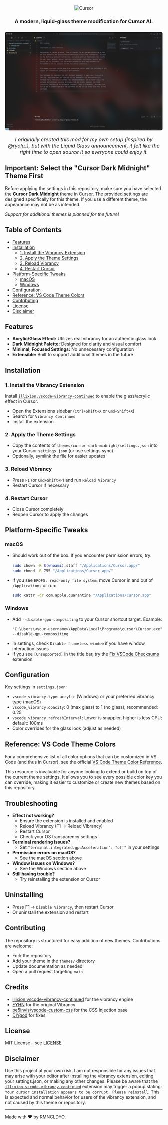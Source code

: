 <div align="center">
  <div align="center">
    <a href="https://www.cursor.com/" target="_blank" rel="noopener noreferrer" title="Cursor" aria-label="Cursor" style="text-decoration: none; cursor: pointer;">
      <img alt="Cursor" src="https://img.shields.io/badge/cursor-cccccc?style=for-the-badge&logo=data%3Aimage%2Fpng%3Bbase64%2CiVBORw0KGgoAAAANSUhEUgAAACAAAAAgCAYAAABzenr0AAAACXBIWXMAAAsTAAALEwEAmpwYAAAAAXNSR0IArs4c6QAAAARnQU1BAACxjwv8YQUAAAUSSURBVHgB1VdLLKRZFD71l%2FdbGIw3CwSDsPBI2iNiQUYYVhZ2NiQSMwmLiQgxPSymExIyGQsbkViQmAVmSCdCZiISEYIFiXcw7S2IR9Vfc77bfeVXlOqq7kX3SW7u%2F%2F917z3f%2Bc7jniL6ikVpbm5WeNbx0JOdopDtAoVKR0fH66CgoPvY2Nj74uLi9g9n6chGsRWAUldXlzM0NGQ0GAwNCwsLys7Ojv7k5OSn0tJSY2pq6vdkIxsfC0DJz8%2F3GxwcfBcdHf12Y2ODLi4ulPPzczIajXR8fKzwIF9f3z9LSkpOwsPDfT%2F2bAdrinmovb29b%2B%2Fv77PZWoVnur29pdPTUzGbTCYCEDc3N6zXXV5eeiUkJBwlJib%2BPTo6WiTPsBUAfKlra2urDwsL%2B%2FXo6EjHlOugHOP6%2BppYEd3d3QkA%2BIZ3vV5POp0O3xR%2BLmQ2jLzm57Gxsd%2F4PKMlReair6mp%2BS43N3eeLVaZYgU0YzAIYTWUHR4ewg00Pj5OXl5e5OrqSn5%2BfmJ2cnIiBwcHCUj18PBQVldXXy0vL%2F%2FD55ssAmClLhUVFWv7%2B%2FvBqqoKxbCQn4VyjJubG6GYA4%2Burq6IA5EURRHKnJ2diZWRi4sLOTo6im%2BSFQx2087ExEQ0qzLQcxIfH1%2Fb2tpqgrBy0%2BcWdofJ39%2F%2FR63OR5Hq6empzszMUFFRkaAWln8Ogcu2t7epu7ubgoODVYsAIAgsUNnX1yeArK2tCTfYI3AZx5EAwIqpp6fniVGPsgC%2BhK%2FgZwj82dTUJJ77%2B%2Fsf1lgTAD44OBAzYgBzWVkZ6gRqxqO1T06DAhlsiHgMvIONlpaWBwWWBMG5t7f3aA1Y3draEpn0RJ%2F5hw95LJRioxxIrbm5OUpOTqaRkZEnVKI2gG4AxxlS3N3dkV0iLZ%2BLqWcBYGhTD4VGPgcEBFBnZycyhjY3Nx%2F8fHZ2JuiWItN3enqavL29SdYScxAWAUDkJu1mHIxn%2BLOqqkpYLBXjN%2B1AgaqsrBQGYC%2BGuRscngOAONAWIa1r4I6QkBABAP6WyiQAKdhfX18vqiNY0jL7IgAol9lgTieyIikpSViENfCvZEUreEfaDQwMCPoRP1pmLQIAlRKAFgQOTElJEcrwDXUCM0quBKAFgb3cG4hyLN0nWX0RgNYFAAPq4uLixAUjFnMkawECgLlyCNzEd4rI%2Ba6uLgoMDHww6MUglIqxCNGemZkplOMblMsBy0ArmNAygIHvw8PD5OPjQ1FRUaL8pqeni%2F5BBqJFBhihgsORYrAegnctODnLyJcHShaQkqGhoQ8VE79zX0Dl5eXU3t6OwFVeAvB7bW1tw%2Fr6eigqoGxAQKl0j3QRmNCmpgSLPgGUy35AM1S%2Biv%2FjWPrDogsmJycNWVlZEfPz8znZ2dni5kI0c%2FcrKEUWoPWCW%2BB%2FzFr%2Fw3qsQ3ZgYD3PakxMDM3OzmawW0O5TF8%2FMposi56v5gY%2B4BeueApYQLmV9QEswPqCggLBEN53d3e1HRHufhPfps1s1Gt63wk9uUSs9fGioWQgf7FLCrjcKuiCAEJGdF5ennATLiDJDFuOwPg3IiLiFVlpSq3drWJjRkZGYXV19TeRkZGXoBQWSt8CBACAcnYPXHbW2Nj4LSvP0Z5hLwApppWVlRO%2BCb25sfwBWYJmU%2FZ73CMKPy8tLRVyifbjZuadNcWfIuKv2dTU1Bvu%2Bw1Mvbq4uPiG7Pxr9imCQqBLS0tzJPv%2BY34Z8j8fF3DHYdiJRQAAAABJRU5ErkJggg%3D%3D&labelColor=000000&color=cccccc&link=https%3A%2F%2Fcursor.com%2F">
    </a>
  </div>

  <div align="center" style="margin-bottom: 1.5rem; margin-top: 1.5rem;">
    <p style="font-size: 1rem; font-weight: bold;">A modern, liquid-glass theme modification for Cursor AI.</p>
  </div>

  <div align="center">
    <img src="demo.png" alt="Demo" style="max-width: 100%; border-radius: 5px;"/>
  </div>

  <div align="center">
    <p style="font-size: 1rem; font-style: italic;">I originally created this mod for my own setup (inspired by <a href="https://x.com/ryolu_/status/1932162324569506157" target="_blank">@ryolu_</a>), but with the Liquid Glass announcement, it felt like the right time to open source it so everyone could enjoy it.</p>
  </div>
</div>

## Important: Select the "Cursor Dark Midnight" Theme First

Before applying the settings in this repository, make sure you have selected the **Cursor Dark Midnight** theme in Cursor. The provided settings are designed specifically for this theme. If you use a different theme, the appearance may not be as intended.

*Support for additional themes is planned for the future!*

## Table of Contents
- [Features](#features)
- [Installation](#installation)
  - [1. Install the Vibrancy Extension](#1-install-the-vibrancy-extension)
  - [2. Apply the Theme Settings](#2-apply-the-theme-settings)
  - [3. Reload Vibrancy](#3-reload-vibrancy)
  - [4. Restart Cursor](#4-restart-cursor)
- [Platform-Specific Tweaks](#platform-specific-tweaks)
  - [macOS](#macos)
  - [Windows](#windows)
- [Configuration](#configuration)
- [Reference: VS Code Theme Colors](#reference-vs-code-theme-colors)
- [Contributing](#contributing)
- [License](#license)
- [Disclaimer](#disclaimer)

## Features

- **Acrylic/Glass Effect:** Utilizes real vibrancy for an authentic glass look
- **Dark Midnight Palette:** Designed for clarity and visual comfort
- **Minimal, Focused Settings:** No unnecessary configuration
- **Extensible:** Built to support additional themes in the future

## Installation

### 1. Install the Vibrancy Extension

Install [`illixion.vscode-vibrancy-continued`](https://marketplace.visualstudio.com/items?itemName=illixion.vscode-vibrancy-continued`) to enable the glass/acrylic effect in Cursor.

- Open the Extensions sidebar (`Ctrl+Shift+X` or `Cmd+Shift+X`)
- Search for `Vibrancy Continued`
- Install the extension

### 2. Apply the Theme Settings

- Copy the contents of `themes/cursor-dark-midnight/settings.json` into your Cursor `settings.json` (or use settings sync)
- Optionally, symlink the file for easier updates

### 3. Reload Vibrancy

- Press `F1` (or `Cmd+Shift+P`) and run `Reload Vibrancy`
- Restart Cursor if necessary

### 4. Restart Cursor

- Close Cursor completely
- Reopen Cursor to apply the changes

## Platform-Specific Tweaks

### macOS
- Should work out of the box. If you encounter permission errors, try:
  ```sh
  sudo chown -R $(whoami):staff "/Applications/Cursor.app/"
  sudo chmod -R 755 "/Applications/Cursor.app/"
  ```
- If you see `EROFS: read-only file system`, move Cursor in and out of `/Applications` or run:
  ```sh
  sudo xattr -dr com.apple.quarantine "/Applications/Cursor.app"
  ```

### Windows
- Add `--disable-gpu-compositing` to your Cursor shortcut target. Example:
  ```
  "C:\Users\<your-username>\AppData\Local\Programs\cursor\Cursor.exe" --disable-gpu-compositing
  ```
- In settings, check `Disable frameless window` if you have window interaction issues
- If you see `[Unsupported]` in the title bar, try the [Fix VSCode Checksums](https://marketplace.visualstudio.com/items?itemName=lehni.vscode-fix-checksums) extension

## Configuration

Key settings in `settings.json`:

- `vscode_vibrancy.type`: `acrylic` (Windows) or your preferred vibrancy type (macOS)
- `vscode_vibrancy.opacity`: 0 (max glass) to 1 (no glass); recommended: 0.25
- `vscode_vibrancy.refreshInterval`: Lower is snappier, higher is less CPU; default: 100ms
- Color overrides for the glass look (adjust as needed)

## Reference: VS Code Theme Colors

For a comprehensive list of all color options that can be customized in VS Code (and thus in Cursor), see the official [VS Code Theme Color Reference](https://code.visualstudio.com/api/references/theme-color).

This resource is invaluable for anyone looking to extend or build on top of the current theme settings. It allows you to see every possible color key you can override, making it easier to customize or create new themes based on this repository.

## Troubleshooting

- **Effect not working?**
  - Ensure the extension is installed and enabled
  - Reload Vibrancy (F1 → Reload Vibrancy)
  - Restart Cursor
  - Check your OS transparency settings
- **Terminal rendering issues?**
  - Set `"terminal.integrated.gpuAcceleration": "off"` in your settings
- **Permission errors on macOS?**
  - See the macOS section above
- **Window issues on Windows?**
  - See the Windows section above
- **Still having trouble?**
  - Try reinstalling the extension or Cursor

## Uninstalling

- Press F1 → `Disable Vibrancy`, then restart Cursor
- Or uninstall the extension and restart

## Contributing

The repository is structured for easy addition of new themes. Contributions are welcome:

- Fork the repository
- Add your theme in the `themes/` directory
- Update documentation as needed
- Open a pull request targeting `main`

## Credits

- [illixion.vscode-vibrancy-continued](https://github.com/illixion/vscode-vibrancy-continued) for the vibrancy engine
- [EYHN](https://github.com/EYHN) for the original Vibrancy
- [be5invis/vscode-custom-css](https://github.com/be5invis/vscode-custom-css) for the CSS injection base
- [DIYgod](https://github.com/DIYgod) for fixes

## License

MIT License - see [LICENSE](LICENSE)

## Disclaimer

Use this project at your own risk. I am not responsible for any issues that may arise with your editor after installing the vibrancy extension, editing your settings.json, or making any other changes. Please be aware that the [`illixion.vscode-vibrancy-continued`](https://marketplace.visualstudio.com/items?itemName=illixion.vscode-vibrancy-continued) extension may trigger a popup stating: `Your cursor installation appears to be corrupt. Please reinstall`. This is expected and normal behavior for users of the vibrancy extension, and not caused by this theme or repository.

---

Made with ❤️ by RMNCLDYO.
